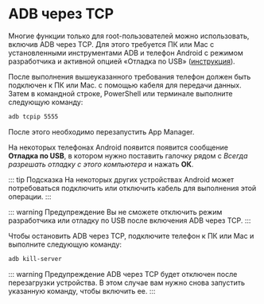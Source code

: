 # ADB через TCP

Многие функции только для root-пользователей можно использовать, включив ADB через TCP. Для этого требуется ПК или Mac с установленными инструментами ADB и телефон Android с режимом разработчика и активной опцией «Отладка по USB» ([инструкция][1]).

После выполнения вышеуказанного требования телефон должен быть подключен к ПК или Mac. с помощью кабеля для передачи данных. Затем в командной строке, PowerShell или терминале выполните следующую команду:
``` sh
adb tcpip 5555
```

После этого необходимо перезапустить App Manager.

На некоторых телефонах Android появится появится сообщение **Отладка по USB**, в котором нужно поставить галочку рядом с _Всегда разрешать отладку с этого компьютера_ и нажать **ОК**.

::: tip Подсказка
На некоторых других устройствах Android может потребоваться подключить или отключить кабель для выполнения этой операции.
:::

::: warning Предупреждение
Вы не сможете отключить режим разработчика или отладку по USB после включения ADB через TCP.
:::

Чтобы остановить ADB через TCP, подключите телефон к ПК или Mac и выполните следующую команду:
```sh
adb kill-server
```

::: warning Предупреждение
ADB через TCP будет отключен после перезагрузки устройства. В этом случае вам нужно снова запустить указанную команду, чтобы включить ее.
:::

[1]: https://www.xda-developers.com/install-adb-windows-macos-linux/
